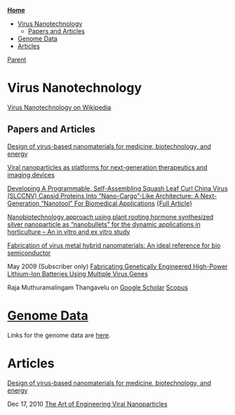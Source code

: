 <!-- START doctoc generated TOC please keep comment here to allow auto update -->
<!-- DON'T EDIT THIS SECTION, INSTEAD RE-RUN doctoc TO UPDATE -->
**[Home](#pages/blog/cv19/index)**

- [Virus Nanotechnology](#virus-nanotechnology)
  - [Papers and Articles](#papers-and-articles)
- [Genome Data](#genome-data)
- [Articles](#articles)

<!-- END doctoc generated TOC please keep comment here to allow auto update -->

[Parent](#pages/blog/cv19/index)

# Virus Nanotechnology

[Virus Nanotechnology on Wikipedia](https://en.wikipedia.org/wiki/Virus_nanotechnology)


## Papers and Articles

[Design of virus-based nanomaterials for medicine, biotechnology, and energy](https://www.ncbi.nlm.nih.gov/pmc/articles/PMC5068136/)

[Viral nanoparticles as platforms for next-generation therapeutics and imaging devices](https://www.ncbi.nlm.nih.gov/pmc/articles/PMC2948632/)

[Developing A Programmable, Self-Assembling Squash Leaf Curl China Virus (SLCCNV) Capsid Proteins Into “Nano-Cargo”-Like Architecture: A Next-Generation “Nanotool” For Biomedical Applications](https://www.biorxiv.org/content/10.1101/338269v1) [{Full Article}](https://www.biorxiv.org/content/10.1101/338269v1.full)


[Nanobiotechnology approach using plant rooting hormone synthesized silver nanoparticle as “nanobullets” for the dynamic applications in horticulture – An in vitro and ex vitro study](https://www.sciencedirect.com/science/article/pii/S1878535216301666)


[Fabrication of virus metal hybrid nanomaterials: An ideal reference for bio semiconductor](https://www.sciencedirect.com/science/article/pii/S1878535218301540?via%3Dihub)



May 2009 (Subscriber only)
[Fabricating Genetically Engineered High-Power Lithium-Ion Batteries Using Multiple Virus Genes](https://science.sciencemag.org/content/324/5930/1051)


Raja Muthuramalingam Thangavelu on [Google Scholar](https://scholar.google.com/scholar?q=Raja+Muthuramalingam+Thangavelu+) [Scopus](https://www.scopus.com/authid/detail.uri?authorId=56979919300)

# [Genome Data](#pages/blog/cv19/genome-data)

Links for the genome data are [here](#pages/blog/cv19/genome-data).


# Articles

[Design of virus-based nanomaterials for medicine, biotechnology, and energy](https://www.ncbi.nlm.nih.gov/pmc/articles/PMC5068136/)

Dec 17, 2010
[The Art of Engineering Viral Nanoparticles](https://www.ncbi.nlm.nih.gov/pmc/articles/PMC3156490/)

